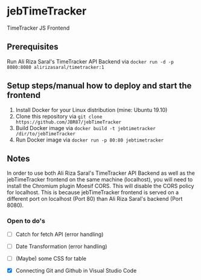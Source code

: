 # jebTimeTracker
TimeTracker JS Frontend

## Prerequisites
Run Ali Riza Saral's TimeTracker API Backend via ```docker run -d -p 8080:8080 alirizasaral/timetracker:1```

## Setup steps/manual how to deploy and start the frontend
1. Install Docker for your Linux distribution (mine: Ubuntu 19.10)
2. Clone this repository via ```git clone https://github.com/JBR87/jebTimeTracker```
3. Build Docker image via ```docker build -t jebtimetracker /dir/to/jebTimeTracker```
4. Run Docker image via ```docker run -p 80:80 jebtimetracker```

## Notes
In order to use both Ali Riza Saral's TimeTracker API Backend as well as the jebTimeTracker frontend on the same machine (localhost), you will need to install the Chromium plugin Moesif CORS. This will disable the CORS policy for localhost. This is because jebTimeTracker frontend is served on a different port on localhost (Port 80) than Ali Riza Saral's backend (Port 8080).


### Open to do's
- [ ] Catch for fetch API (error handling)
- [ ] Date Transformation (error handling)
- [ ] (Maybe) some CSS for table
- [x] Connecting Git and Github in Visual Studio Code


